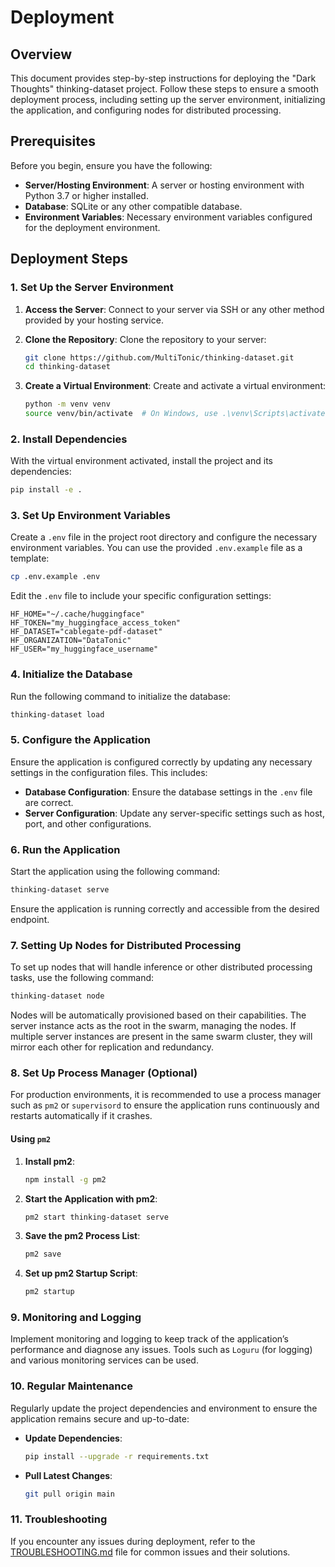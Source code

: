 # Deployment

## Overview

This document provides step-by-step instructions for deploying the "Dark Thoughts" thinking-dataset project. Follow these steps to ensure a smooth deployment process, including setting up the server environment, initializing the application, and configuring nodes for distributed processing.

## Prerequisites

Before you begin, ensure you have the following:

- **Server/Hosting Environment**: A server or hosting environment with Python 3.7 or higher installed.
- **Database**: SQLite or any other compatible database.
- **Environment Variables**: Necessary environment variables configured for the deployment environment.

## Deployment Steps

### 1. Set Up the Server Environment

1. **Access the Server**: Connect to your server via SSH or any other method provided by your hosting service.

2. **Clone the Repository**: Clone the repository to your server:
   ```bash
   git clone https://github.com/MultiTonic/thinking-dataset.git
   cd thinking-dataset
   ```

3. **Create a Virtual Environment**: Create and activate a virtual environment:
   ```bash
   python -m venv venv
   source venv/bin/activate  # On Windows, use .\venv\Scripts\activate
   ```

### 2. Install Dependencies

With the virtual environment activated, install the project and its dependencies:
```bash
pip install -e .
```

### 3. Set Up Environment Variables

Create a `.env` file in the project root directory and configure the necessary environment variables. You can use the provided `.env.example` file as a template:
```bash
cp .env.example .env
```
Edit the `.env` file to include your specific configuration settings:
```plaintext
HF_HOME="~/.cache/huggingface"
HF_TOKEN="my_huggingface_access_token"
HF_DATASET="cablegate-pdf-dataset"
HF_ORGANIZATION="DataTonic"
HF_USER="my_huggingface_username"
```

### 4. Initialize the Database

Run the following command to initialize the database:
```bash
thinking-dataset load
```

### 5. Configure the Application

Ensure the application is configured correctly by updating any necessary settings in the configuration files. This includes:

- **Database Configuration**: Ensure the database settings in the `.env` file are correct.
- **Server Configuration**: Update any server-specific settings such as host, port, and other configurations.

### 6. Run the Application

Start the application using the following command:
```bash
thinking-dataset serve
```
Ensure the application is running correctly and accessible from the desired endpoint.

### 7. Setting Up Nodes for Distributed Processing

To set up nodes that will handle inference or other distributed processing tasks, use the following command:
```bash
thinking-dataset node
```
Nodes will be automatically provisioned based on their capabilities. The server instance acts as the root in the swarm, managing the nodes. If multiple server instances are present in the same swarm cluster, they will mirror each other for replication and redundancy.

### 8. Set Up Process Manager (Optional)

For production environments, it is recommended to use a process manager such as `pm2` or `supervisord` to ensure the application runs continuously and restarts automatically if it crashes.

#### Using `pm2`
1. **Install pm2**:
   ```bash
   npm install -g pm2
   ```

2. **Start the Application with pm2**:
   ```bash
   pm2 start thinking-dataset serve
   ```

3. **Save the pm2 Process List**:
   ```bash
   pm2 save
   ```

4. **Set up pm2 Startup Script**:
   ```bash
   pm2 startup
   ```

### 9. Monitoring and Logging

Implement monitoring and logging to keep track of the application’s performance and diagnose any issues. Tools such as `Loguru` (for logging) and various monitoring services can be used.

### 10. Regular Maintenance

Regularly update the project dependencies and environment to ensure the application remains secure and up-to-date:

- **Update Dependencies**:
  ```bash
  pip install --upgrade -r requirements.txt
  ```

- **Pull Latest Changes**:
  ```bash
  git pull origin main
  ```

### 11. Troubleshooting

If you encounter any issues during deployment, refer to the [TROUBLESHOOTING.md](TROUBLESHOOTING.md) file for common issues and their solutions.

